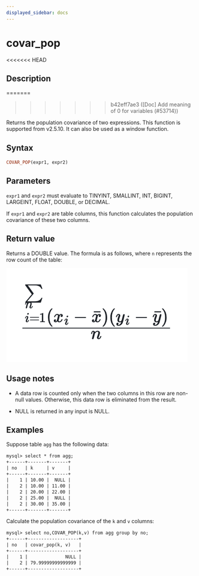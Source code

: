 ```yaml
---
displayed_sidebar: docs
---
```


# covar_pop

<<<<<<< HEAD
## Description
=======

>>>>>>> b42eff7ae3 ([Doc] Add meaning of 0 for variables (#53714))

Returns the population covariance of two expressions. This function is supported from v2.5.10. It can also be used as a window function.

## Syntax

```Haskell
COVAR_POP(expr1, expr2)
```

## Parameters

`expr1` and `expr2` must evaluate to TINYINT, SMALLINT, INT, BIGINT, LARGEINT, FLOAT, DOUBLE, or DECIMAL.

If `expr1` and `expr2` are table columns, this function calculates the population covariance of these two columns.

## Return value

Returns a DOUBLE value. The formula is as follows, where `n` represents the row count of the table:

![covar_pop formula](../../../_assets/covar_pop_formula.png)

<!--$$
\frac{\sum_{i=1}^{n} (x_i - \bar{x})(y_i - \bar{y})}{n}
$$-->

## Usage notes

- A data row is counted only when the two columns in this row are non-null values. Otherwise, this data row is eliminated from the result.

- NULL is returned in any input is NULL.

## Examples

Suppose table `agg` has the following data:

```plaintext
mysql> select * from agg;
+------+-------+-------+
| no   | k     | v     |
+------+-------+-------+
|    1 | 10.00 |  NULL |
|    2 | 10.00 | 11.00 |
|    2 | 20.00 | 22.00 |
|    2 | 25.00 |  NULL |
|    2 | 30.00 | 35.00 |
+------+-------+-------+
```

Calculate the population covariance of the `k` and `v` columns:

```plaintext
mysql> select no,COVAR_POP(k,v) from agg group by no;
+------+-------------------+
| no   | covar_pop(k, v)   |
+------+-------------------+
|    1 |              NULL |
|    2 | 79.99999999999999 |
+------+-------------------+
```
